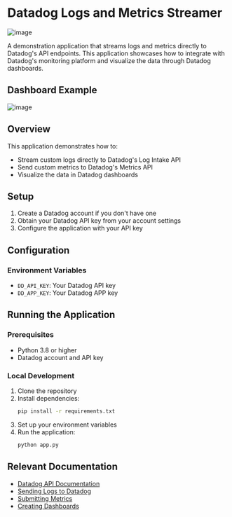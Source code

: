 # Datadog Logs and Metrics Streamer

![image](https://github.com/user-attachments/assets/337c96d0-0e6b-4e29-847b-edbf78add477)

A demonstration application that streams logs and metrics directly to Datadog's API endpoints. This application showcases how to integrate with Datadog's monitoring platform and visualize the data through Datadog dashboards.

## Dashboard Example

![image](https://github.com/user-attachments/assets/561d941c-a705-4add-9c31-5c0b87c7eced)

## Overview

This application demonstrates how to:

- Stream custom logs directly to Datadog's Log Intake API
- Send custom metrics to Datadog's Metrics API
- Visualize the data in Datadog dashboards

## Setup

1. Create a Datadog account if you don't have one
2. Obtain your Datadog API key from your account settings
3. Configure the application with your API key

## Configuration

### Environment Variables

- `DD_API_KEY`: Your Datadog API key
- `DD_APP_KEY`: Your Datadog APP key

## Running the Application

### Prerequisites
- Python 3.8 or higher
- Datadog account and API key

### Local Development
1. Clone the repository
2. Install dependencies:
   ```bash
   pip install -r requirements.txt
   ```
3. Set up your environment variables
4. Run the application:
   ```bash
   python app.py
   ```

## Relevant Documentation

- [Datadog API Documentation](https://docs.datadoghq.com/api/latest/)
- [Sending Logs to Datadog](https://docs.datadoghq.com/api/latest/logs/)
- [Submitting Metrics](https://docs.datadoghq.com/api/latest/metrics/)
- [Creating Dashboards](https://docs.datadoghq.com/dashboards/)


